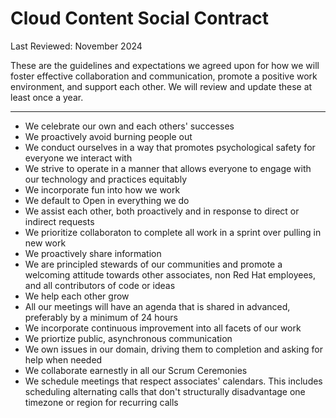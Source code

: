 # Cloud Content Social Contract

Last Reviewed: November 2024

These are the guidelines and expectations we agreed upon for how we will foster effective collaboration and communication, promote a positive work environment, and support each other. We will review and update these at least once a year.  

---

- We celebrate our own and each others' successes 
- We proactively avoid burning people out 
- We conduct ourselves in a way that promotes psychological safety for everyone we interact with 
- We strive to operate in a manner that allows everyone to engage with our technology and practices equitably
- We incorporate fun into how we work
- We default to Open in everything we do 
- We assist each other, both proactively and in response to direct or indirect requests 
- We prioritize collaboraton to complete all work in a sprint over pulling in new work 
- We proactively share information 
- We are principled stewards of our communities and promote a welcoming attitude towards other associates, non Red Hat employees, and all contributors of code or ideas 
- We help each other grow 
- All our meetings will have an agenda that is shared in advanced, preferably by a minimum of 24 hours 
- We incorporate continuous improvement into all facets of our work 
- We priortize public, asynchronous communication 
- We own issues in our domain, driving them to completion and asking for help when needed
- We collaborate earnestly in all our Scrum Ceremonies
- We schedule meetings that respect associates' calendars. This includes scheduling alternating calls that don't structurally disadvantage one timezone or region for recurring calls 
